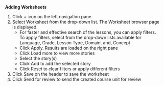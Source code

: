 **Adding Worksheets**

1. Click + icon on the left navigation pane 
2. Select Worksheet from the drop-down list. The Worksheet browser page is displayed.
   - For faster and effective search of the lessons, you can apply filters. To apply filters, select from the drop-down lists available for Language, Grade, Lesson Type, Domain, and, Concept
   - Click Apply. Results are loaded on the right pane
   - Click Load more to view more stories
   - Select the story(s) 
   - Click Add to add the selected story
   - Click Reset to clear filters or apply different filters
3. Click Save on the header to save the worksheet 
4. Click Send for review to send the created course unit for review
